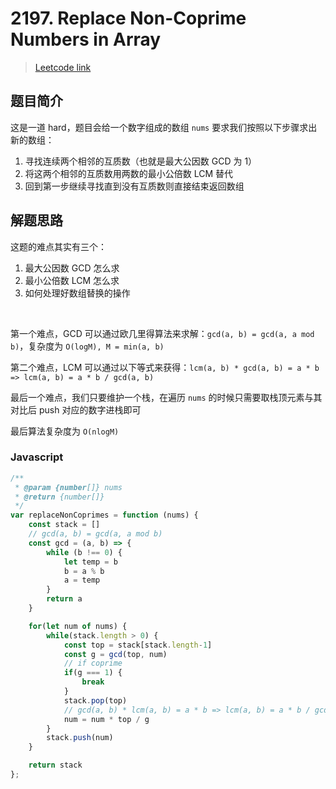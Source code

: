 # 2197. Replace Non-Coprime Numbers in Array

> [Leetcode link](https://leetcode.com/problems/replace-non-coprime-numbers-in-array)

## 题目简介

这是一道 hard，题目会给一个数字组成的数组 `nums` 要求我们按照以下步骤求出新的数组：

1. 寻找连续两个相邻的互质数（也就是最大公因数 GCD 为 1）
2. 将这两个相邻的互质数用两数的最小公倍数 LCM 替代
3. 回到第一步继续寻找直到没有互质数则直接结束返回数组

## 解题思路

这题的难点其实有三个：

1. 最大公因数 GCD 怎么求
2. 最小公倍数 LCM 怎么求
3. 如何处理好数组替换的操作

<br />

第一个难点，GCD 可以通过欧几里得算法来求解：`gcd(a, b) = gcd(a, a mod b)`，复杂度为 `O(logM), M = min(a, b)`

第二个难点，LCM 可以通过以下等式来获得：`lcm(a, b) * gcd(a, b) = a * b => lcm(a, b) = a * b / gcd(a, b)`

最后一个难点，我们只要维护一个栈，在遍历 `nums` 的时候只需要取栈顶元素与其对比后 push 对应的数字进栈即可

最后算法复杂度为 `O(nlogM)`

### Javascript

```javascript
/**
 * @param {number[]} nums
 * @return {number[]}
 */
var replaceNonCoprimes = function (nums) {
    const stack = []
    // gcd(a, b) = gcd(a, a mod b)
    const gcd = (a, b) => {
        while (b !== 0) {
            let temp = b
            b = a % b
            a = temp
        }
        return a
    }

    for(let num of nums) {
        while(stack.length > 0) {
            const top = stack[stack.length-1]
            const g = gcd(top, num)
            // if coprime
            if(g === 1) {
                break
            }
            stack.pop(top)
            // gcd(a, b) * lcm(a, b) = a * b => lcm(a, b) = a * b / gcd(a, b)
            num = num * top / g
        }
        stack.push(num)
    }

    return stack
};
```